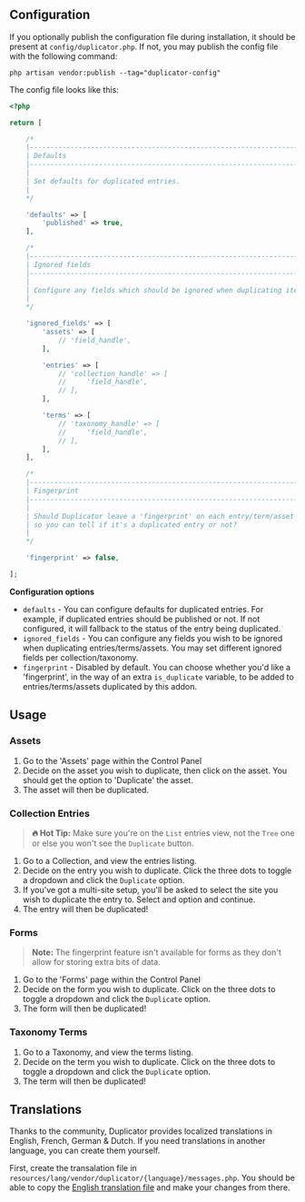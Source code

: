## Configuration

If you optionally publish the configuration file during installation, it should be present at `config/duplicator.php`. If not, you may publish the config file with the following command:

```
php artisan vendor:publish --tag="duplicator-config"
```

The config file looks like this:

```php
<?php

return [

    /*
    |--------------------------------------------------------------------------
    | Defaults
    |--------------------------------------------------------------------------
    |
    | Set defaults for duplicated entries.
    |
    */

    'defaults' => [
        'published' => true,
    ],

    /*
    |--------------------------------------------------------------------------
    | Ignored fields
    |--------------------------------------------------------------------------
    |
    | Configure any fields which should be ignored when duplicating items.
    |
    */

    'ignored_fields' => [
        'assets' => [
            // 'field_handle',
        ],

        'entries' => [
            // 'collection_handle' => [
            //     'field_handle',
            // ],
        ],

        'terms' => [
            // 'taxonomy_handle' => [
            //     'field_handle',
            // ],
        ],
    ],

    /*
    |--------------------------------------------------------------------------
    | Fingerprint
    |--------------------------------------------------------------------------
    |
    | Should Duplicator leave a 'fingerprint' on each entry/term/asset it touches
    | so you can tell if it's a duplicated entry or not?
    |
    */

    'fingerprint' => false,

];
```

**Configuration options**

- `defaults` - You can configure defaults for duplicated entries. For example, if duplicated entries should be published or not. If not configured, it will fallback to the status of the entry being duplicated.
- `ignored_fields` - You can configure any fields you wish to be ignored when duplicating entries/terms/assets. You may set different ignored fields per collection/taxonomy.
- `fingerprint` - Disabled by default. You can choose whether you'd like a 'fingerprint', in the way of an extra `is_duplicate` variable, to be added to entries/terms/assets duplicated by this addon.

## Usage

### Assets

1. Go to the 'Assets' page within the Control Panel
2. Decide on the asset you wish to duplicate, then click on the asset. You should get the option to 'Duplicate' the asset.
3. The asset will then be duplicated.

### Collection Entries

> **🔥 Hot Tip:** Make sure you're on the `List` entries view, not the `Tree` one or else you won't see the `Duplicate` button.

1. Go to a Collection, and view the entries listing.
2. Decide on the entry you wish to duplicate. Click the three dots to toggle a dropdown and click the `Duplicate` option.
3. If you've got a multi-site setup, you'll be asked to select the site you wish to duplicate the entry to. Select and option and continue.
4. The entry will then be duplicated!

### Forms

> **Note:** The fingerprint feature isn't available for forms as they don't allow for storing extra bits of data.

1. Go to the 'Forms' page within the Control Panel
2. Decide on the form you wish to duplicate. Click on the three dots to toggle a dropdown and click the `Duplicate` option.
3. The form will then be duplicated!

### Taxonomy Terms

1. Go to a Taxonomy, and view the terms listing.
2. Decide on the term you wish to duplicate. Click on the three dots to toggle a dropdown and click the `Duplicate` option.
3. The term will then be duplicated!

## Translations

Thanks to the community, Duplicator provides localized translations in English, French, German & Dutch. If you need translations in another language, you can create them yourself.

First, create the transalation file in `resources/lang/vendor/duplicator/{language}/messages.php`. You should be able to copy the [English translation file](https://github.com/duncanmcclean/duplicator/blob/main/resources/lang/en/messages.php) and make your changes from there.
